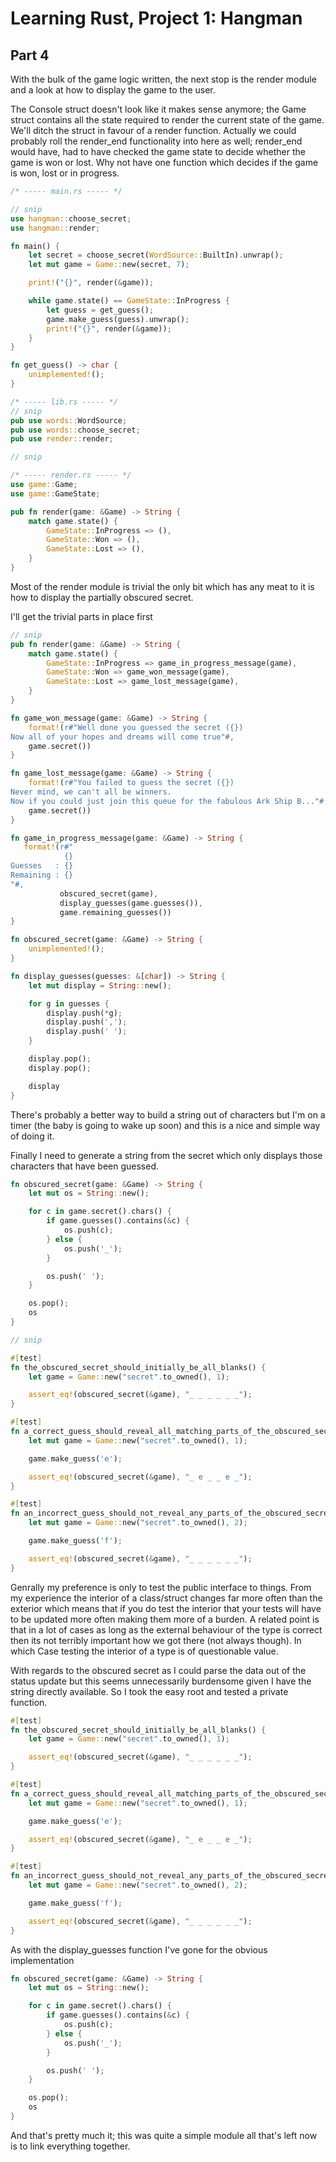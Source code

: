 # Learning Rust, Project 1: Hangman

## Part 4

With the bulk of the game logic written, the next stop is the render
module and a look at how to display the game to the user.

The Console struct doesn't look like it makes sense anymore; the Game
struct contains all the state required to render the current state of
the game.  We'll ditch the struct in favour of a render
function. Actually we could probably roll the render_end functionality
into here as well; render_end would have, had to have checked the game
state to decide whether the game is won or lost. Why not have one
function which decides if the game is won, lost or in progress.

```rust
/* ----- main.rs ----- */

// snip
use hangman::choose_secret;
use hangman::render;

fn main() {
    let secret = choose_secret(WordSource::BuiltIn).unwrap();
    let mut game = Game::new(secret, 7);

    print!("{}", render(&game));

    while game.state() == GameState::InProgress {
        let guess = get_guess();
        game.make_guess(guess).unwrap();
        print!("{}", render(&game));
    }
}

fn get_guess() -> char {
    unimplemented!();
}

/* ----- lib.rs ----- */
// snip
pub use words::WordSource;
pub use words::choose_secret;
pub use render::render;

// snip

/* ----- render.rs ----- */
use game::Game;
use game::GameState;

pub fn render(game: &Game) -> String {
    match game.state() {
        GameState::InProgress => (),
        GameState::Won => (),
        GameState::Lost => (),
    }
}
```

Most of the render module is trivial the only bit which has any meat
to it is how to display the partially obscured secret.

I'll get the trivial parts in place first

```rust
// snip
pub fn render(game: &Game) -> String {
    match game.state() {
        GameState::InProgress => game_in_progress_message(game),
        GameState::Won => game_won_message(game),
        GameState::Lost => game_lost_message(game),
    }
}

fn game_won_message(game: &Game) -> String {
    format!(r#"Well done you guessed the secret ({})
Now all of your hopes and dreams will come true"#,
    game.secret())
}

fn game_lost_message(game: &Game) -> String {
    format!(r#"You failed to guess the secret ({})
Never mind, we can't all be winners.
Now if you could just join this queue for the fabulous Ark Ship B..."#,
    game.secret())
}

fn game_in_progress_message(game: &Game) -> String {
   format!(r#"
            {}
Guesses   : {}
Remaining : {}
"#,
           obscured_secret(game),
           display_guesses(game.guesses()),
           game.remaining_guesses()) 
}

fn obscured_secret(game: &Game) -> String {
    unimplemented!();
}

fn display_guesses(guesses: &[char]) -> String {
    let mut display = String::new();

    for g in guesses {
        display.push(*g);
        display.push(',');
        display.push(' ');
    }

    display.pop();
    display.pop();

    display
}
```

There's probably a better way to build a string out of characters but
I'm on a timer (the baby is going to wake up soon) and this is a nice
and simple way of doing it.

Finally I need to generate a string from the secret which only
displays those characters that have been guessed.

```rust
fn obscured_secret(game: &Game) -> String {
    let mut os = String::new();

    for c in game.secret().chars() {
        if game.guesses().contains(&c) {
            os.push(c); 
        } else {
            os.push('_');
        }

        os.push(' ');
    }

    os.pop();
    os
}

// snip

#[test]
fn the_obscured_secret_should_initially_be_all_blanks() {
    let game = Game::new("secret".to_owned(), 1);

    assert_eq!(obscured_secret(&game), "_ _ _ _ _ _");
}

#[test]
fn a_correct_guess_should_reveal_all_matching_parts_of_the_obscured_secret() {
    let mut game = Game::new("secret".to_owned(), 1);

    game.make_guess('e');

    assert_eq!(obscured_secret(&game), "_ e _ _ e _");
}

#[test]
fn an_incorrect_guess_should_not_reveal_any_parts_of_the_obscured_secret() {
    let mut game = Game::new("secret".to_owned(), 2);

    game.make_guess('f');

    assert_eq!(obscured_secret(&game), "_ _ _ _ _ _");
}
```

Genrally my preference is only to test the public interface to
things. From my experience the interior of a class/struct changes far
more often than the exterior which means that if you do test the
interior that your tests will have to be updated more often making
them more of a burden. A related point is that in a lot of cases as
long as the external behaviour of the type is correct then its not
terribly important how we got there (not always though). In which Case
testing the interior of a type is of questionable value.

With regards to the obscured secret as I could parse the data out of
the status update but this seems unnecessarily burdensome given I have
the string directly available. So I took the easy root and tested a
private function.

```rust
#[test]
fn the_obscured_secret_should_initially_be_all_blanks() {
    let game = Game::new("secret".to_owned(), 1);

    assert_eq!(obscured_secret(&game), "_ _ _ _ _ _");
}

#[test]
fn a_correct_guess_should_reveal_all_matching_parts_of_the_obscured_secret() {
    let mut game = Game::new("secret".to_owned(), 1);

    game.make_guess('e');

    assert_eq!(obscured_secret(&game), "_ e _ _ e _");
}

#[test]
fn an_incorrect_guess_should_not_reveal_any_parts_of_the_obscured_secret() {
    let mut game = Game::new("secret".to_owned(), 2);

    game.make_guess('f');

    assert_eq!(obscured_secret(&game), "_ _ _ _ _ _");
}
```

As with the display_guesses function I've gone for the obvious implementation

```rust
fn obscured_secret(game: &Game) -> String {
    let mut os = String::new();

    for c in game.secret().chars() {
        if game.guesses().contains(&c) {
            os.push(c);
        } else {
            os.push('_');
        }

        os.push(' ');
    }

    os.pop();
    os
}
```

And that's pretty much it; this was quite a simple module all that's
left now is to link everything together.
